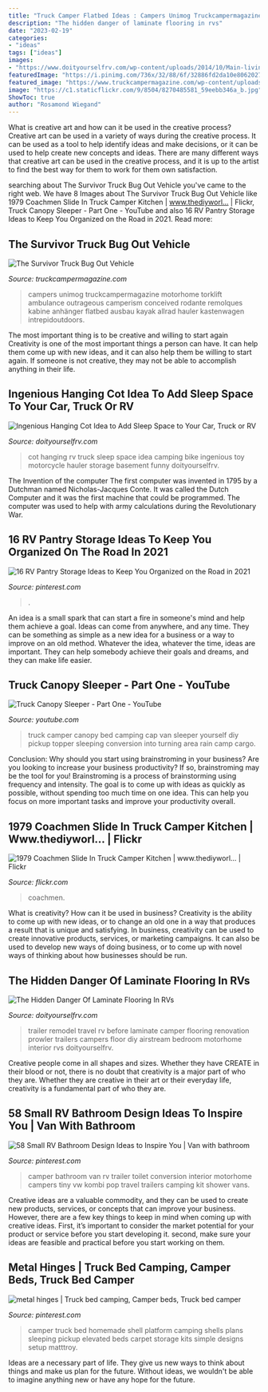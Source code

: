 ```yaml
---
title: "Truck Camper Flatbed Ideas : Campers Unimog Truckcampermagazine Motorhome Torklift Ambulance Outrageous Camperism Conceived Rodante Remolques Kabine Anhänger Flatbed Ausbau Kayak Allrad Hauler Kastenwagen Intrepidoutdoors"
description: "The hidden danger of laminate flooring in rvs"
date: "2023-02-19"
categories:
- "ideas"
tags: ["ideas"]
images:
- "https://www.doityourselfrv.com/wp-content/uploads/2014/10/Main-living-area-after-the-renovation.jpg"
featuredImage: "https://i.pinimg.com/736x/32/88/6f/32886fd2da10e80620277c665e8ed2d9.jpg"
featured_image: "https://www.truckcampermagazine.com/wp-content/uploads/stories/Four_Wheel_Camper/Survivor-Truck-camper-interior.jpg"
image: "https://c1.staticflickr.com/9/8504/8270485581_59eebb346a_b.jpg"
ShowToc: true
author: "Rosamond Wiegand"
---
```



What is creative art and how can it be used in the creative process?
Creative art can be used in a variety of ways during the creative process. It can be used as a tool to help identify ideas and make decisions, or it can be used to help create new concepts and ideas. There are many different ways that creative art can be used in the creative process, and it is up to the artist to find the best way for them to work for them own satisfaction.

	

		
searching about The Survivor Truck Bug Out Vehicle you've came to the right web. We have 8 Images about The Survivor Truck Bug Out Vehicle like 1979 Coachmen Slide In Truck Camper Kitchen | www.thediyworl… | Flickr, Truck Canopy Sleeper - Part One - YouTube and also 16 RV Pantry Storage Ideas to Keep You Organized on the Road in 2021. Read more:
		
    
## The Survivor Truck Bug Out Vehicle

<img loading=lazy src="https://www.truckcampermagazine.com/wp-content/uploads/stories/Four_Wheel_Camper/Survivor-Truck-camper-interior.jpg" onerror="this.onerror=null;this.src='https://tse4.mm.bing.net/th?id=OIP.mv_2uzbVYOPgPhRXIimXQAHaLF&amp;pid=15.1';" alt="The Survivor Truck Bug Out Vehicle">

_Source: truckcampermagazine.com_

>campers unimog truckcampermagazine motorhome torklift ambulance outrageous camperism conceived rodante remolques kabine anhänger flatbed ausbau kayak allrad hauler kastenwagen intrepidoutdoors. 

	

The most important thing is to be creative and willing to start again
Creativity is one of the most important things a person can have. It can help them come up with new ideas, and it can also help them be willing to start again. If someone is not creative, they may not be able to accomplish anything in their life.

    
## Ingenious Hanging Cot Idea To Add Sleep Space To Your Car, Truck Or RV

<img loading=lazy src="http://www.doityourselfrv.com/wp-content/uploads/2014/04/hanging-cot-camping-5.jpg" onerror="this.onerror=null;this.src='https://tse2.mm.bing.net/th?id=OIP.6vgOY5YPk5rSfYk1CFGmTAHaEO&amp;pid=15.1';" alt="Ingenious Hanging Cot Idea to Add Sleep Space to Your Car, Truck or RV">

_Source: doityourselfrv.com_

>cot hanging rv truck sleep space idea camping bike ingenious toy motorcycle hauler storage basement funny doityourselfrv. 

	

The Invention of the computer
The first computer was invented in 1795 by a Dutchman named Nicholas-Jacques Conte. It was called the Dutch Computer and it was the first machine that could be programmed. The computer was used to help with army calculations during the Revolutionary War.

    
## 16 RV Pantry Storage Ideas To Keep You Organized On The Road In 2021

<img loading=lazy src="https://i.pinimg.com/736x/e4/7f/08/e47f08d57f6d632f41b49339dfef5a68.jpg" onerror="this.onerror=null;this.src='https://tse1.mm.bing.net/th?id=OIP.psdak-mPznQueH4qaSm0cQHaJ4&amp;pid=15.1';" alt="16 RV Pantry Storage Ideas to Keep You Organized on the Road in 2021">

_Source: pinterest.com_

>. 

	

An idea is a small spark that can start a fire in someone's mind and help them achieve a goal. Ideas can come from anywhere, and any time. They can be something as simple as a new idea for a business or a way to improve on an old method. Whatever the idea, whatever the time, ideas are important. They can help somebody achieve their goals and dreams, and they can make life easier.

    
## Truck Canopy Sleeper - Part One - YouTube

<img loading=lazy src="http://i.ytimg.com/vi/dusjvjI6eVk/maxresdefault.jpg" onerror="this.onerror=null;this.src='https://tse1.mm.bing.net/th?id=OIP.nZAbIkPX9ixFHFaVwye08gHaEK&amp;pid=15.1';" alt="Truck Canopy Sleeper - Part One - YouTube">

_Source: youtube.com_

>truck camper canopy bed camping cap van sleeper yourself diy pickup topper sleeping conversion into turning area rain camp cargo. 

	

Conclusion: Why should you start using brainstroming in your business?
Are you looking to increase your business productivity? If so, brainstroming may be the tool for you! Brainstroming is a process of brainstorming using frequency and intensity. The goal is to come up with ideas as quickly as possible, without spending too much time on one idea. This can help you focus on more important tasks and improve your productivity overall.

    
## 1979 Coachmen Slide In Truck Camper Kitchen | Www.thediyworl… | Flickr

<img loading=lazy src="https://c1.staticflickr.com/9/8504/8270485581_59eebb346a_b.jpg" onerror="this.onerror=null;this.src='https://tse3.mm.bing.net/th?id=OIP.elPcF54wbdXuiczWTVZXIAHaFj&amp;pid=15.1';" alt="1979 Coachmen Slide In Truck Camper Kitchen | www.thediyworl… | Flickr">

_Source: flickr.com_

>coachmen. 

	

What is creativity? How can it be used in business?
Creativity is the ability to come up with new ideas, or to change an old one in a way that produces a result that is unique and satisfying. In business, creativity can be used to create innovative products, services, or marketing campaigns. It can also be used to develop new ways of doing business, or to come up with novel ways of thinking about how businesses should be run.

    
## The Hidden Danger Of Laminate Flooring In RVs

<img loading=lazy src="https://www.doityourselfrv.com/wp-content/uploads/2014/10/Main-living-area-after-the-renovation.jpg" onerror="this.onerror=null;this.src='https://tse1.mm.bing.net/th?id=OIP.uYP3bYsFUmhd9LBYirUBJQHaJ4&amp;pid=15.1';" alt="The Hidden Danger Of Laminate Flooring In RVs">

_Source: doityourselfrv.com_

>trailer remodel travel rv before laminate camper flooring renovation prowler trailers campers floor diy airstream bedroom motorhome interior rvs doityourselfrv. 

	

Creative people come in all shapes and sizes. Whether they have CREATE in their blood or not, there is no doubt that creativity is a major part of who they are. Whether they are creative in their art or their everyday life, creativity is a fundamental part of who they are.

    
## 58 Small RV Bathroom Design Ideas To Inspire You | Van With Bathroom

<img loading=lazy src="https://i.pinimg.com/736x/31/58/95/315895b1564da539e5eb5bf2242ba5e5.jpg" onerror="this.onerror=null;this.src='https://tse2.mm.bing.net/th?id=OIP.va83D2_qxBqj7UnYJNHYmgHaLH&amp;pid=15.1';" alt="58 Small RV Bathroom Design Ideas to Inspire You | Van with bathroom">

_Source: pinterest.com_

>camper bathroom van rv trailer toilet conversion interior motorhome campers tiny vw kombi pop travel trailers camping kit shower vans. 

	

Creative ideas are a valuable commodity, and they can be used to create new products, services, or concepts that can improve your business. However, there are a few key things to keep in mind when coming up with creative ideas. First, it’s important to consider the market potential for your product or service before you start developing it. second, make sure your ideas are feasible and practical before you start working on them.

    
## Metal Hinges | Truck Bed Camping, Camper Beds, Truck Bed Camper

<img loading=lazy src="https://i.pinimg.com/736x/32/88/6f/32886fd2da10e80620277c665e8ed2d9.jpg" onerror="this.onerror=null;this.src='https://tse3.mm.bing.net/th?id=OIP.iL_fnRrpSSFdEAF25TxtEgHaFj&amp;pid=15.1';" alt="metal hinges | Truck bed camping, Camper beds, Truck bed camper">

_Source: pinterest.com_

>camper truck bed homemade shell platform camping shells plans sleeping pickup elevated beds carpet storage kits simple designs setup matttroy. 

	

Ideas are a necessary part of life. They give us new ways to think about things and make us plan for the future. Without ideas, we wouldn't be able to imagine anything new or have any hope for the future.

